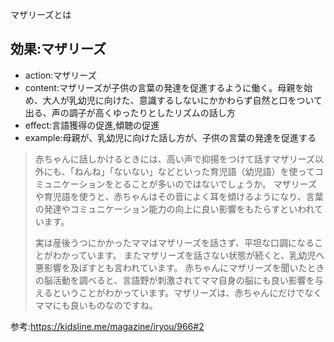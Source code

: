 マザリーズとは



## 効果:マザリーズ

- action:マザリーズ
- content:マザリーズが子供の言葉の発達を促進するように働く。母親を始め、大人が乳幼児に向けた、意識するしないにかかわらず自然と口をついて出る、声の調子が高くゆったりとしたリズムの話し方
- effect:言語獲得の促進,傾聴の促進
- example:母親が、乳幼児に向けた話し方が、子供の言葉の発達を促進する

> 赤ちゃんに話しかけるときには、高い声で抑揚をつけて話すマザリーズ以外にも、「ねんね」「ないない」などといった育児語（幼児語）を使ってコミュニケーションをとることが多いのではないでしょうか。
マザリーズや育児語を使うと、赤ちゃんはその音によく耳を傾けるようになり、言葉の発達やコミュニケーション能力の向上に良い影響をもたらすといわれています。
> 
> 実は産後うつにかかったママはマザリーズを話さず、平坦な口調になることがわかっています。
> またマザリーズを話さない状態が続くと、乳幼児へ悪影響を及ぼすとも言われています。
> 赤ちゃんにマザリーズを聞いたときの脳活動を調べると、言語野が刺激されてママ自身の脳にも良い影響を与えるということがわかっています。マザリーズは、赤ちゃんにだけでなくママにも良いものなのですね。


参考:https://kidsline.me/magazine/iryou/966#2




